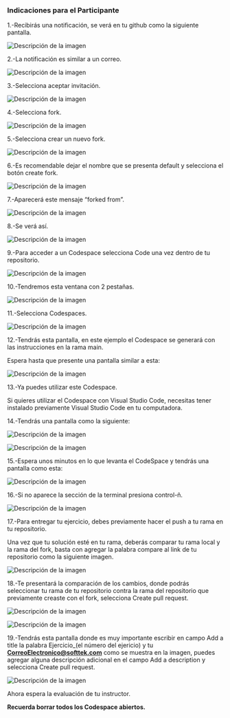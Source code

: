 ### Indicaciones para el Participante
1.-Recibirás una notificación, se verá en tu github como la siguiente pantalla.

![Descripción de la imagen](../Imagenes/imagenes/Img6.png)

2.-La notificación es similar a un correo.

![Descripción de la imagen](../Imagenes/imagenes/Img7.png)

3.-Selecciona aceptar invitación.

![Descripción de la imagen](../Imagenes/imagenes/Img8.png)

4.-Selecciona fork.

![Descripción de la imagen](../Imagenes/imagenes/Img9.png)

5.-Selecciona crear un nuevo fork.

![Descripción de la imagen](../Imagenes/imagenes/Img10.png)

6.-Es recomendable dejar el nombre que se presenta default y selecciona el botón create fork.

![Descripción de la imagen](../Imagenes/imagenes/Img11.png)

7.-Aparecerá este mensaje “forked from”.

![Descripción de la imagen](../Imagenes/imagenes/Img12.png)

8.-Se verá así.

![Descripción de la imagen](../Imagenes/imagenes/Img13.png)

9.-Para acceder a un Codespace selecciona Code una vez dentro de tu repositorio.

![Descripción de la imagen](../Imagenes/imagenes/Img14.png)

10.-Tendremos esta ventana con 2 pestañas.

![Descripción de la imagen](../Imagenes/imagenes/Img15.png)

11.-Selecciona Codespaces.

![Descripción de la imagen](../Imagenes/imagenes/Img16.png)

12.-Tendrás esta pantalla, en este ejemplo el Codespace se generará con las instrucciones en la rama main. 

Espera hasta que presente una pantalla similar a esta:

![Descripción de la imagen](../Imagenes/imagenes/Img17.png)

13.-Ya puedes utilizar este Codespace.

Si quieres utilizar el Codespace con Visual Studio Code, necesitas tener instalado previamente Visual Studio Code en tu computadora.

14.-Tendrás una pantalla como la siguiente:

![Descripción de la imagen](../Imagenes/imagenes/Img18.png)

![Descripción de la imagen](../Imagenes/imagenes/Img19.png)

15.-Espera unos minutos en lo que levanta el CodeSpace y tendrás una pantalla como esta:

![Descripción de la imagen](../Imagenes/imagenes/Img20.png)

16.-Si no aparece la sección de la terminal presiona control-ñ.

![Descripción de la imagen](../Imagenes/imagenes/Img21.png)

17.-Para entregar tu ejercicio, debes previamente hacer el push a tu rama en tu repositorio.


Una vez que tu solución esté en tu rama, deberás comparar tu rama local y la rama del fork, basta con agregar la palabra compare al link de tu repositorio como la siguiente imagen.

![Descripción de la imagen](../Imagenes/imagenes/Img27.png)


18.-Te presentará la comparación de los cambios, donde podrás seleccionar tu rama de tu repositorio contra la rama del repositorio que previamente creaste con el fork, selecciona Create pull request.

![Descripción de la imagen](../Imagenes/imagenes/Img28.png)

![Descripción de la imagen](../Imagenes/imagenes/Img27_1.png)

19.-Tendrás esta pantalla donde es muy importante escribir en campo Add a title la palabra Ejercicio_(el número del ejericio) y tu **CorreoElectronico@softtek.com** como se muestra en la imagen, puedes agregar alguna descripción adicional en el campo Add a description y selecciona Create pull request.

![Descripción de la imagen](../Imagenes/imagenes/Img29.png)

Ahora espera la evaluación de tu instructor.

**Recuerda borrar todos los Codespace abiertos.**










